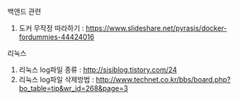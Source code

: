 

백앤드 관련
1. 도커 무작정 따라하기 : https://www.slideshare.net/pyrasis/docker-fordummies-44424016

리눅스
1. 리눅스 log파일 종류 : http://sisiblog.tistory.com/24
2. 리눅스 log파일 삭제방법 : http://www.technet.co.kr/bbs/board.php?bo_table=tip&wr_id=268&page=3
